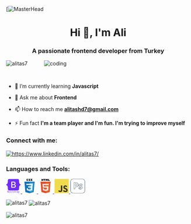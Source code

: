 [![MasterHead](https://www.optimalvirtualemployee.com/wp-content/uploads/2023/01/front-end-development.gif)

<h1 align="center">Hi 👋, I'm Ali</h1>
<h3 align="center">A passionate frontend developer from Turkey</h3>
<img align="right" alt="coding" width="400" src="https://cdn.dribbble.com/users/1162077/screenshots/3848914/programmer.gif">

<p align="left"> <img src="https://komarev.com/ghpvc/?username=alitas7&label=Profile%20views&color=0e75b6&style=flat" alt="alitas7" /> </p>

<p align="left"> <a href="https://twitter.com/" target="blank"><img src="https://img.shields.io/twitter/follow/?logo=twitter&style=for-the-badge" alt="" /></a> </p>

- 🌱 I’m currently learning **Javascript**

- 💬 Ask me about **Frontend**

- 📫 How to reach me **alitashd7@gmail.com**

- ⚡ Fun fact **I'm a team player and I'm fun. I'm trying to improve myself**

<h3 align="left">Connect with me:</h3>
<p align="left">
<a href="https://linkedin.com/in/https://www.linkedin.com/in/alitas7/" target="blank"><img align="center" src="https://raw.githubusercontent.com/rahuldkjain/github-profile-readme-generator/master/src/images/icons/Social/linked-in-alt.svg" alt="https://www.linkedin.com/in/alitas7/" height="30" width="40" /></a>
</p>

<h3 align="left">Languages and Tools:</h3>
<p align="left"> <a href="https://getbootstrap.com" target="_blank" rel="noreferrer"> <img src="https://raw.githubusercontent.com/devicons/devicon/master/icons/bootstrap/bootstrap-plain-wordmark.svg" alt="bootstrap" width="40" height="40"/> </a> <a href="https://www.w3schools.com/css/" target="_blank" rel="noreferrer"> <img src="https://raw.githubusercontent.com/devicons/devicon/master/icons/css3/css3-original-wordmark.svg" alt="css3" width="40" height="40"/> </a> <a href="https://www.w3.org/html/" target="_blank" rel="noreferrer"> <img src="https://raw.githubusercontent.com/devicons/devicon/master/icons/html5/html5-original-wordmark.svg" alt="html5" width="40" height="40"/> </a> <a href="https://developer.mozilla.org/en-US/docs/Web/JavaScript" target="_blank" rel="noreferrer"> <img src="https://raw.githubusercontent.com/devicons/devicon/master/icons/javascript/javascript-original.svg" alt="javascript" width="40" height="40"/> </a> <a href="https://www.photoshop.com/en" target="_blank" rel="noreferrer"> <img src="https://raw.githubusercontent.com/devicons/devicon/master/icons/photoshop/photoshop-line.svg" alt="photoshop" width="40" height="40"/> </a> </p>

<p><img align="left" src="https://github-readme-stats.vercel.app/api/top-langs?username=alitas7&show_icons=true&locale=en&layout=compact" alt="alitas7" /></p>

<p>&nbsp;<img align="center" src="https://github-readme-stats.vercel.app/api?username=alitas7&show_icons=true&locale=en" alt="alitas7" /></p>

<p><img align="center" src="https://github-readme-streak-stats.herokuapp.com/?user=alitas7&" alt="alitas7" /></p>

